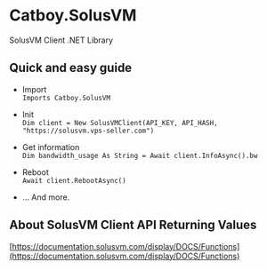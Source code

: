 # Catboy.SolusVM
SolusVM Client .NET Library

## Quick and easy guide
* Import  
`Imports Catboy.SolusVM`  
  
* Init  
`Dim client = New SolusVMClient(API_KEY, API_HASH, "https://solusvm.vps-seller.com")`  
  
* Get information  
`Dim bandwidth_usage As String = Await client.InfoAsync().bw`  
  
* Reboot  
`Await client.RebootAsync()`  
  
* ... And more.
  
## About SolusVM Client API Returning Values
[https://documentation.solusvm.com/display/DOCS/Functions](https://documentation.solusvm.com/display/DOCS/Functions)
